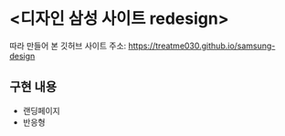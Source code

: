 # <디자인 삼성 사이트 redesign>
따라 만들어 본 깃허브 사이트 주소: https://treatme030.github.io/samsung-design

## 구현 내용
 * 랜딩페이지
 * 반응형


